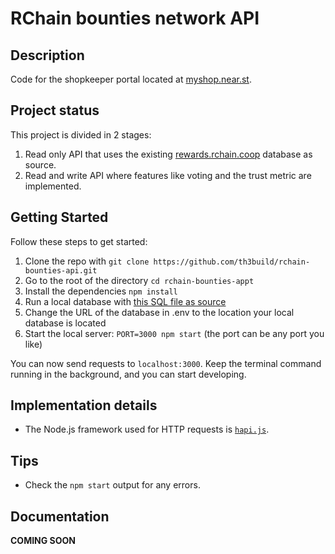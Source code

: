 # RChain bounties network API

## Description
Code for the shopkeeper portal located at [myshop.near.st](https://myshop.near.st).

## Project status

This project is divided in 2 stages:

1. Read only API that uses the existing [rewards.rchain.coop](https://rewards.rchain.coop) database as source.
2. Read and write API where features like voting and the trust metric are implemented.

## Getting Started

Follow these steps to get started:

1. Clone the repo with `git clone https://github.com/th3build/rchain-bounties-api.git`
2. Go to the root of the directory `cd rchain-bounties-appt`
3. Install the dependencies `npm install`
4. Run a local database with [this SQL file as source](https://rewards.rchain.coop/db-bak/2018-06-27.sql.gz)
5. Change the URL of the database in .env to the location your local database is located
4. Start the local server: `PORT=3000 npm start` (the port can be any port you like)

You can now send requests to `localhost:3000`. Keep the terminal command running in the background, and you can start developing.

## Implementation details

* The Node.js framework used for HTTP requests is [`hapi.js`](https://hapijs.com/).

## Tips

* Check the `npm start` output for any errors.

## Documentation

**COMING SOON**
